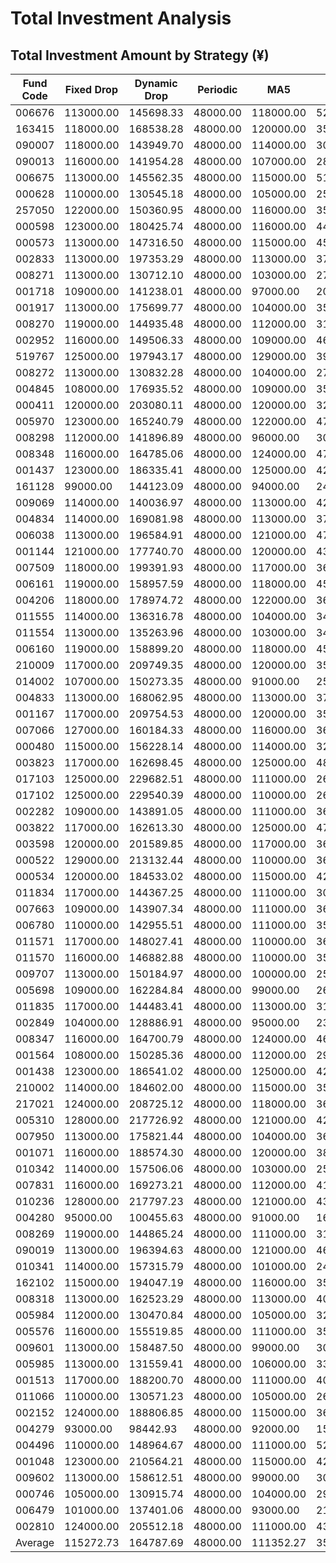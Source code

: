 # Total Investment Analysis

## Total Investment Amount by Strategy (¥)

| Fund Code | Fixed Drop | Dynamic Drop | Periodic | MA5 | RSI | Enhanced RSI |
|---|---|---|---|---|---|---|
| 006676 | 113000.00 | 145698.33 | 48000.00 | 118000.00 | 52000.00 | 105000.00 |
| 163415 | 118000.00 | 168538.28 | 48000.00 | 120000.00 | 35500.00 | 30000.00 |
| 090007 | 118000.00 | 143949.70 | 48000.00 | 114000.00 | 30000.00 | 25000.00 |
| 090013 | 116000.00 | 141954.28 | 48000.00 | 107000.00 | 28500.00 | 19000.00 |
| 006675 | 113000.00 | 145562.35 | 48000.00 | 115000.00 | 51500.00 | 102000.00 |
| 000628 | 110000.00 | 130545.18 | 48000.00 | 105000.00 | 25500.00 | 4000.00 |
| 257050 | 122000.00 | 150360.95 | 48000.00 | 116000.00 | 35500.00 | 16000.00 |
| 000598 | 123000.00 | 180425.74 | 48000.00 | 116000.00 | 44000.00 | 55000.00 |
| 000573 | 113000.00 | 147316.50 | 48000.00 | 115000.00 | 45000.00 | 55000.00 |
| 002833 | 113000.00 | 197353.29 | 48000.00 | 113000.00 | 37500.00 | 43000.00 |
| 008271 | 113000.00 | 130712.10 | 48000.00 | 103000.00 | 27500.00 | 8000.00 |
| 001718 | 109000.00 | 141238.01 | 48000.00 | 97000.00 | 20500.00 | 20000.00 |
| 001917 | 113000.00 | 175699.77 | 48000.00 | 104000.00 | 35000.00 | 35000.00 |
| 008270 | 119000.00 | 144935.48 | 48000.00 | 112000.00 | 31500.00 | 21000.00 |
| 002952 | 116000.00 | 149506.33 | 48000.00 | 109000.00 | 46500.00 | 51000.00 |
| 519767 | 125000.00 | 197943.17 | 48000.00 | 129000.00 | 39000.00 | 35000.00 |
| 008272 | 113000.00 | 130832.28 | 48000.00 | 104000.00 | 27500.00 | 8000.00 |
| 004845 | 108000.00 | 176935.52 | 48000.00 | 109000.00 | 35000.00 | 34000.00 |
| 000411 | 120000.00 | 203080.11 | 48000.00 | 120000.00 | 32000.00 | 16000.00 |
| 005970 | 123000.00 | 165240.79 | 48000.00 | 122000.00 | 47500.00 | 65000.00 |
| 008298 | 112000.00 | 141896.89 | 48000.00 | 96000.00 | 30000.00 | 40000.00 |
| 008348 | 116000.00 | 164785.06 | 48000.00 | 124000.00 | 47500.00 | 54000.00 |
| 001437 | 123000.00 | 186335.41 | 48000.00 | 125000.00 | 42500.00 | 53000.00 |
| 161128 | 99000.00 | 144123.09 | 48000.00 | 94000.00 | 24500.00 | 20000.00 |
| 009069 | 114000.00 | 140036.97 | 48000.00 | 113000.00 | 42000.00 | 23000.00 |
| 004834 | 114000.00 | 169081.98 | 48000.00 | 113000.00 | 37500.00 | 34000.00 |
| 006038 | 113000.00 | 196584.91 | 48000.00 | 121000.00 | 47000.00 | 50000.00 |
| 001144 | 121000.00 | 177740.70 | 48000.00 | 120000.00 | 43000.00 | 36000.00 |
| 007509 | 118000.00 | 199391.93 | 48000.00 | 117000.00 | 36000.00 | 14000.00 |
| 006161 | 119000.00 | 158957.59 | 48000.00 | 118000.00 | 45000.00 | 25000.00 |
| 004206 | 118000.00 | 178974.72 | 48000.00 | 122000.00 | 36500.00 | 15000.00 |
| 011555 | 114000.00 | 136316.78 | 48000.00 | 104000.00 | 34500.00 | 25000.00 |
| 011554 | 113000.00 | 135263.96 | 48000.00 | 103000.00 | 34000.00 | 25000.00 |
| 006160 | 119000.00 | 158899.20 | 48000.00 | 118000.00 | 45000.00 | 25000.00 |
| 210009 | 117000.00 | 209749.35 | 48000.00 | 120000.00 | 35500.00 | 43000.00 |
| 014002 | 107000.00 | 150273.35 | 48000.00 | 91000.00 | 25500.00 | 24000.00 |
| 004833 | 113000.00 | 168062.95 | 48000.00 | 113000.00 | 37500.00 | 33000.00 |
| 001167 | 117000.00 | 209754.53 | 48000.00 | 120000.00 | 35000.00 | 40000.00 |
| 007066 | 127000.00 | 160184.33 | 48000.00 | 116000.00 | 36500.00 | 36000.00 |
| 000480 | 115000.00 | 156228.14 | 48000.00 | 114000.00 | 32000.00 | 29000.00 |
| 003823 | 117000.00 | 162698.45 | 48000.00 | 125000.00 | 48000.00 | 54000.00 |
| 017103 | 125000.00 | 229682.51 | 48000.00 | 111000.00 | 26500.00 | 9000.00 |
| 017102 | 125000.00 | 229540.39 | 48000.00 | 110000.00 | 26500.00 | 9000.00 |
| 002282 | 109000.00 | 143891.05 | 48000.00 | 111000.00 | 36000.00 | 52000.00 |
| 003822 | 117000.00 | 162613.30 | 48000.00 | 125000.00 | 47000.00 | 53000.00 |
| 003598 | 120000.00 | 201589.85 | 48000.00 | 117000.00 | 36000.00 | 14000.00 |
| 000522 | 129000.00 | 213132.44 | 48000.00 | 110000.00 | 36000.00 | 21000.00 |
| 000534 | 120000.00 | 184533.02 | 48000.00 | 115000.00 | 42000.00 | 52000.00 |
| 011834 | 117000.00 | 144367.25 | 48000.00 | 111000.00 | 30500.00 | 28000.00 |
| 007663 | 109000.00 | 143907.34 | 48000.00 | 111000.00 | 36000.00 | 52000.00 |
| 006780 | 110000.00 | 142955.51 | 48000.00 | 111000.00 | 35000.00 | 55000.00 |
| 011571 | 117000.00 | 148027.41 | 48000.00 | 110000.00 | 36500.00 | 25000.00 |
| 011570 | 116000.00 | 146882.88 | 48000.00 | 110000.00 | 35500.00 | 22000.00 |
| 009707 | 113000.00 | 150184.97 | 48000.00 | 100000.00 | 25000.00 | 22000.00 |
| 005698 | 109000.00 | 162284.84 | 48000.00 | 99000.00 | 26500.00 | 25000.00 |
| 011835 | 117000.00 | 144483.41 | 48000.00 | 113000.00 | 31500.00 | 28000.00 |
| 002849 | 104000.00 | 128886.91 | 48000.00 | 95000.00 | 23500.00 | 31000.00 |
| 008347 | 116000.00 | 164700.79 | 48000.00 | 124000.00 | 46000.00 | 53000.00 |
| 001564 | 108000.00 | 150285.36 | 48000.00 | 112000.00 | 29500.00 | 30000.00 |
| 001438 | 123000.00 | 186541.02 | 48000.00 | 125000.00 | 42500.00 | 53000.00 |
| 210002 | 114000.00 | 184602.00 | 48000.00 | 115000.00 | 35500.00 | 38000.00 |
| 217021 | 124000.00 | 208725.12 | 48000.00 | 118000.00 | 36000.00 | 19000.00 |
| 005310 | 128000.00 | 217726.92 | 48000.00 | 121000.00 | 42000.00 | 23000.00 |
| 007950 | 113000.00 | 175821.44 | 48000.00 | 104000.00 | 36000.00 | 38000.00 |
| 001071 | 116000.00 | 188574.30 | 48000.00 | 120000.00 | 38500.00 | 29000.00 |
| 010342 | 114000.00 | 157506.06 | 48000.00 | 103000.00 | 25000.00 | 27000.00 |
| 007831 | 116000.00 | 169273.21 | 48000.00 | 112000.00 | 41500.00 | 35000.00 |
| 010236 | 128000.00 | 217797.23 | 48000.00 | 121000.00 | 43000.00 | 24000.00 |
| 004280 | 95000.00 | 100455.63 | 48000.00 | 91000.00 | 16000.00 | 15000.00 |
| 008269 | 119000.00 | 144865.24 | 48000.00 | 111000.00 | 31500.00 | 21000.00 |
| 090019 | 113000.00 | 196394.63 | 48000.00 | 121000.00 | 46500.00 | 50000.00 |
| 010341 | 114000.00 | 157315.79 | 48000.00 | 101000.00 | 24500.00 | 22000.00 |
| 162102 | 115000.00 | 194047.19 | 48000.00 | 116000.00 | 35500.00 | 45000.00 |
| 008318 | 113000.00 | 162523.29 | 48000.00 | 113000.00 | 40000.00 | 31000.00 |
| 005984 | 112000.00 | 130470.84 | 48000.00 | 105000.00 | 32500.00 | 31000.00 |
| 005576 | 116000.00 | 155519.85 | 48000.00 | 111000.00 | 35000.00 | 34000.00 |
| 009601 | 113000.00 | 158487.50 | 48000.00 | 99000.00 | 30000.00 | 44000.00 |
| 005985 | 113000.00 | 131559.41 | 48000.00 | 106000.00 | 33000.00 | 31000.00 |
| 001513 | 117000.00 | 188200.70 | 48000.00 | 111000.00 | 40000.00 | 29000.00 |
| 011066 | 110000.00 | 130571.23 | 48000.00 | 105000.00 | 26000.00 | 4000.00 |
| 002152 | 124000.00 | 188806.85 | 48000.00 | 115000.00 | 36000.00 | 9000.00 |
| 004279 | 93000.00 | 98442.93 | 48000.00 | 92000.00 | 15500.00 | 14000.00 |
| 004496 | 110000.00 | 148964.67 | 48000.00 | 111000.00 | 52500.00 | 103000.00 |
| 001048 | 123000.00 | 210564.21 | 48000.00 | 115000.00 | 42000.00 | 48000.00 |
| 009602 | 113000.00 | 158612.51 | 48000.00 | 99000.00 | 30500.00 | 44000.00 |
| 000746 | 105000.00 | 130915.74 | 48000.00 | 104000.00 | 29000.00 | 29000.00 |
| 006479 | 101000.00 | 137401.06 | 48000.00 | 93000.00 | 21000.00 | 18000.00 |
| 002810 | 124000.00 | 205512.18 | 48000.00 | 111000.00 | 43500.00 | 55000.00 |
| Average | 115272.73 | 164787.69 | 48000.00 | 111352.27 | 35545.45 | 33965.91 |